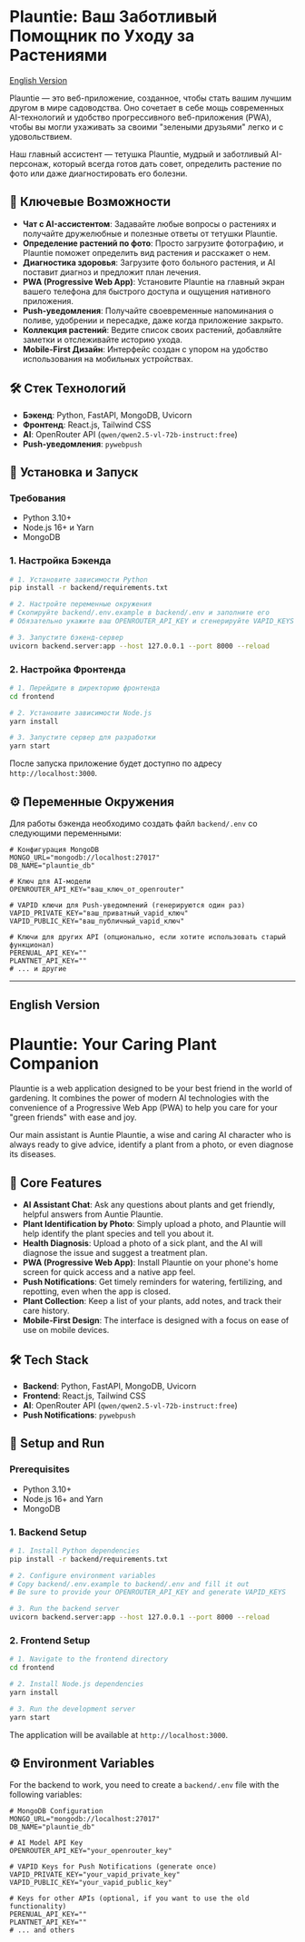 # Plauntie: Ваш Заботливый Помощник по Уходу за Растениями

[English Version](#english-version)

Plauntie — это веб-приложение, созданное, чтобы стать вашим лучшим другом в мире садоводства. Оно сочетает в себе мощь современных AI-технологий и удобство прогрессивного веб-приложения (PWA), чтобы вы могли ухаживать за своими "зелеными друзьями" легко и с удовольствием.

Наш главный ассистент — тетушка Plauntie, мудрый и заботливый AI-персонаж, который всегда готов дать совет, определить растение по фото или даже диагностировать его болезни.

## 🌿 Ключевые Возможности

*   **Чат с AI-ассистентом**: Задавайте любые вопросы о растениях и получайте дружелюбные и полезные ответы от тетушки Plauntie.
*   **Определение растений по фото**: Просто загрузите фотографию, и Plauntie поможет определить вид растения и расскажет о нем.
*   **Диагностика здоровья**: Загрузите фото больного растения, и AI поставит диагноз и предложит план лечения.
*   **PWA (Progressive Web App)**: Установите Plauntie на главный экран вашего телефона для быстрого доступа и ощущения нативного приложения.
*   **Push-уведомления**: Получайте своевременные напоминания о поливе, удобрении и пересадке, даже когда приложение закрыто.
*   **Коллекция растений**: Ведите список своих растений, добавляйте заметки и отслеживайте историю ухода.
*   **Mobile-First Дизайн**: Интерфейс создан с упором на удобство использования на мобильных устройствах.

## 🛠️ Стек Технологий

*   **Бэкенд**: Python, FastAPI, MongoDB, Uvicorn
*   **Фронтенд**: React.js, Tailwind CSS
*   **AI**: OpenRouter API (`qwen/qwen2.5-vl-72b-instruct:free`)
*   **Push-уведомления**: `pywebpush`

## 🚀 Установка и Запуск

### Требования

*   Python 3.10+
*   Node.js 16+ и Yarn
*   MongoDB

### 1. Настройка Бэкенда

```bash
# 1. Установите зависимости Python
pip install -r backend/requirements.txt

# 2. Настройте переменные окружения
# Скопируйте backend/.env.example в backend/.env и заполните его
# Обязательно укажите ваш OPENROUTER_API_KEY и сгенерируйте VAPID_KEYS

# 3. Запустите бэкенд-сервер
uvicorn backend.server:app --host 127.0.0.1 --port 8000 --reload
```

### 2. Настройка Фронтенда

```bash
# 1. Перейдите в директорию фронтенда
cd frontend

# 2. Установите зависимости Node.js
yarn install

# 3. Запустите сервер для разработки
yarn start
```

После запуска приложение будет доступно по адресу `http://localhost:3000`.

## ⚙️ Переменные Окружения

Для работы бэкенда необходимо создать файл `backend/.env` со следующими переменными:

```
# Конфигурация MongoDB
MONGO_URL="mongodb://localhost:27017"
DB_NAME="plauntie_db"

# Ключ для AI-модели
OPENROUTER_API_KEY="ваш_ключ_от_openrouter"

# VAPID ключи для Push-уведомлений (генерируются один раз)
VAPID_PRIVATE_KEY="ваш_приватный_vapid_ключ"
VAPID_PUBLIC_KEY="ваш_публичный_vapid_ключ"

# Ключи для других API (опционально, если хотите использовать старый функционал)
PERENUAL_API_KEY=""
PLANTNET_API_KEY=""
# ... и другие
```

---

## English Version

# Plauntie: Your Caring Plant Companion

Plauntie is a web application designed to be your best friend in the world of gardening. It combines the power of modern AI technologies with the convenience of a Progressive Web App (PWA) to help you care for your "green friends" with ease and joy.

Our main assistant is Auntie Plauntie, a wise and caring AI character who is always ready to give advice, identify a plant from a photo, or even diagnose its diseases.

## 🌿 Core Features

*   **AI Assistant Chat**: Ask any questions about plants and get friendly, helpful answers from Auntie Plauntie.
*   **Plant Identification by Photo**: Simply upload a photo, and Plauntie will help identify the plant species and tell you about it.
*   **Health Diagnosis**: Upload a photo of a sick plant, and the AI will diagnose the issue and suggest a treatment plan.
*   **PWA (Progressive Web App)**: Install Plauntie on your phone's home screen for quick access and a native app feel.
*   **Push Notifications**: Get timely reminders for watering, fertilizing, and repotting, even when the app is closed.
*   **Plant Collection**: Keep a list of your plants, add notes, and track their care history.
*   **Mobile-First Design**: The interface is designed with a focus on ease of use on mobile devices.

## 🛠️ Tech Stack

*   **Backend**: Python, FastAPI, MongoDB, Uvicorn
*   **Frontend**: React.js, Tailwind CSS
*   **AI**: OpenRouter API (`qwen/qwen2.5-vl-72b-instruct:free`)
*   **Push Notifications**: `pywebpush`

## 🚀 Setup and Run

### Prerequisites

*   Python 3.10+
*   Node.js 16+ and Yarn
*   MongoDB

### 1. Backend Setup

```bash
# 1. Install Python dependencies
pip install -r backend/requirements.txt

# 2. Configure environment variables
# Copy backend/.env.example to backend/.env and fill it out
# Be sure to provide your OPENROUTER_API_KEY and generate VAPID_KEYS

# 3. Run the backend server
uvicorn backend.server:app --host 127.0.0.1 --port 8000 --reload
```

### 2. Frontend Setup

```bash
# 1. Navigate to the frontend directory
cd frontend

# 2. Install Node.js dependencies
yarn install

# 3. Run the development server
yarn start
```

The application will be available at `http://localhost:3000`.

## ⚙️ Environment Variables

For the backend to work, you need to create a `backend/.env` file with the following variables:

```
# MongoDB Configuration
MONGO_URL="mongodb://localhost:27017"
DB_NAME="plauntie_db"

# AI Model API Key
OPENROUTER_API_KEY="your_openrouter_key"

# VAPID Keys for Push Notifications (generate once)
VAPID_PRIVATE_KEY="your_vapid_private_key"
VAPID_PUBLIC_KEY="your_vapid_public_key"

# Keys for other APIs (optional, if you want to use the old functionality)
PERENUAL_API_KEY=""
PLANTNET_API_KEY=""
# ... and others
```
